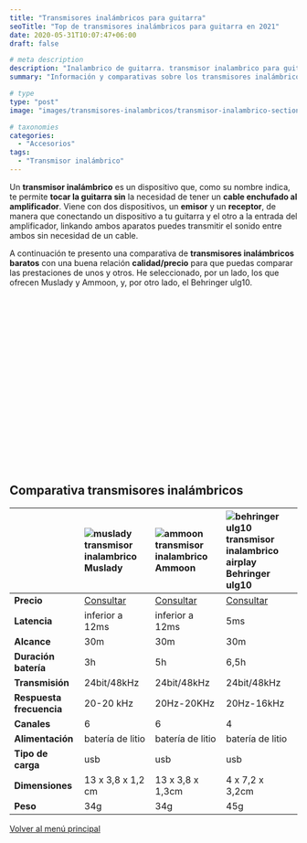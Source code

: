 ```yaml
---
title: "Transmisores inalámbricos para guitarra"
seoTitle: "Top de transmisores inalámbricos para guitarra en 2021"
date: 2020-05-31T10:07:47+06:00
draft: false

# meta description
description: "Inalambrico de guitarra. transmisor inalambrico para guitarra. Encuentra tu transmisor inalambrico de marcas como muslady o ammoon."
summary: "Información y comparativas sobre los transmisores inalámbricos para guitarra. Olvídate de los cables!"

# type
type: "post"
image: "images/transmisores-inalambricos/transmisor-inalambrico-section.jpg"

# taxonomies
categories: 
  - "Accesorios"
tags:
  - "Transmisor inalámbrico"
---
```


Un **transmisor inalámbrico** es un dispositivo que, como su nombre indica, te permite **tocar la guitarra sin** la necesidad de tener un **cable enchufado al amplificador**. Viene con dos dispositivos, un **emisor** y un **receptor**, de manera que conectando un dispositivo a tu guitarra y el otro a la entrada del amplificador, linkando ambos aparatos puedes transmitir el sonido entre ambos sin necesidad de un cable.

A continuación te presento una comparativa de **transmisores inalámbricos baratos** con una buena relación **calidad/precio** para que puedas comparar las prestaciones de unos y otros. He seleccionado, por un lado, los que ofrecen Muslady y Ammoon, y, por otro lado, el Behringer ulg10.

<script async src="https://pagead2.googlesyndication.com/pagead/js/adsbygoogle.js?client=ca-pub-2900196667870808"
     crossorigin="anonymous"></script>
<!-- test-anuncio-manual -->
<ins class="adsbygoogle"
style="display:block; min-height: 300px"
data-ad-client="ca-pub-2900196667870808"
data-ad-slot="5207339507"
data-ad-format="auto"
data-full-width-responsive="true"></ins>
<script>
     (adsbygoogle = window.adsbygoogle || []).push({});
</script>

## Comparativa transmisores inalámbricos

| | <div class="comparativa-item"><img src="../../images/post/muslady-transmisor-inalambrico.png" alt="muslady transmisor inalambrico"/> <span class="caption">Muslady</span></div> | <div class="comparativa-item"><img src="../../images/post/ammoon-transmisor-inalambrico.png" alt="ammoon transmisor inalambrico"/> <span class="caption">Ammoon</span></div> | <div class="comparativa-item"><img src="../../images/post/behringer-ulg10-airplay-transmisor-inalambrico.png" alt="behringer ulg10 transmisor inalambrico airplay"/> <span class="caption">Behringer ulg10</span></div>
| ------------- |:-------------|:-------------|:-------------
| **Precio**	| [Consultar](https://amzn.to/2XML6RN) | [Consultar](https://amzn.to/3eCdsEV) | [Consultar](https://amzn.to/2MiZig4)
| **Latencia**	| inferior a 12ms  | inferior a 12ms | 5ms
| **Alcance**	| 30m | 30m | 30m
| **Duración batería**	| 3h | 5h | 6,5h
| **Transmisión**	| 24bit/48kHz | 24bit/48kHz | 24bit/48kHz
| **Respuesta frecuencia**	| 20-20 kHz | 20Hz-20KHz |  20Hz-16kHz
| **Canales**	| 6 | 6 | 4
| **Alimentación**	| batería de litio | batería de litio | batería de litio
| **Tipo de carga**	| usb | usb | usb
| **Dimensiones**	| 13 x 3,8 x 1,2 cm | 13 x 3,8 x 1,3cm | 4 x 7,2 x 3,2cm
| **Peso**	| 34g | 34g | 45g

<a href="/" class="btn btn-outline-primary">Volver al menú principal</a>